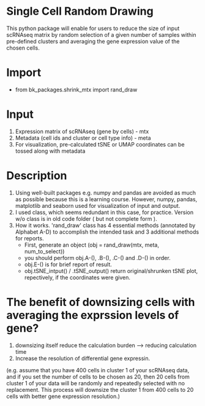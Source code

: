 # Single Cell Random Drawing

This python package will enable for users to reduce the size of input scRNAseq matrix by random selection of a given number of samples within pre-defined clusters and averaging the gene expression value of the chosen cells.

# Import
  - from bk_packages.shrink_mtx import rand_draw

# Input
  1. Expression matrix of scRNAseq (gene by cells) - mtx
  2. Metadata (cell ids and cluster or cell type info) - meta
  3. For visualization, pre-calculated tSNE or UMAP coordinates can be tossed along with metadata

# Description

  1. Using well-built packages e.g. numpy and pandas are avoided as much as possible because this is a learning course.
     However, numpy, pandas, matplotlib and seaborn used for visualization of input and output.
  2. I used class, which seems redundant in this case, for practice. Version w/o class is in old code folder ( but not complete form ).
  3. How it works.
     'rand_draw' class has 4 essential methods (annotated by Alphabet A-D) to accomplish the intended task 
      and 3 additional methods for reports.
        - First, generate an object (obj = rand_draw(mtx, meta, num_to_select))
        - you should perform obj.A-(), .B-(), .C-() and .D-() in order.
        - obj.E-() is for brief report of result.
        - obj.tSNE_intput() / .tSNE_output() return original/shrunken tSNE plot, repectively,
          if the coordinates were given.
    
# The benefit of downsizing cells with averaging the exprssion levels of gene?
  1. downsizing itself reduce the calculation burden --> reducing calculation time
  2. Increase the resolution of differential gene expressin.

(e.g. assume that you have 400 cells in cluster 1 of your scRNAseq data, and if you set the number of cells to be chosen as 20, then 20 cells from cluster 1 of your data will be randomly and repeatedly selected with no replacement. This process will downsize the cluster 1 from 400 cells to 20 cells with better gene expression resolution.)
